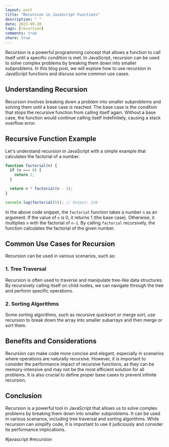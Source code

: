 ```yaml
---
layout: post
title: "Recursion in JavaScript Functions"
description: " "
date: 2023-09-20
tags: [recursion]
comments: true
share: true
---
```


Recursion is a powerful programming concept that allows a function to call itself until a specific condition is met. In JavaScript, recursion can be used to solve complex problems by breaking them down into smaller subproblems. In this blog post, we will explore how to use recursion in JavaScript functions and discuss some common use cases.

## Understanding Recursion

Recursion involves breaking down a problem into smaller subproblems and solving them until a base case is reached. The base case is the condition that stops the recursive function from calling itself again. Without a base case, the function would continue calling itself indefinitely, causing a stack overflow error.

## Recursive Function Example

Let's understand recursion in JavaScript with a simple example that calculates the factorial of a number.

```javascript
function factorial(n) {
  if (n === 0) {
    return 1;
  }

  return n * factorial(n - 1);
}

console.log(factorial(5)); // Output: 120
```

In the above code snippet, the `factorial` function takes a number `n` as an argument. If the value of `n` is 0, it returns 1 (the base case). Otherwise, it multiplies `n` with the factorial of `n-1`. By calling `factorial` recursively, the function calculates the factorial of the given number.

## Common Use Cases for Recursion

Recursion can be used in various scenarios, such as:

### 1. Tree Traversal

Recursion is often used to traverse and manipulate tree-like data structures. By recursively calling itself on child nodes, we can navigate through the tree and perform specific operations.

### 2. Sorting Algorithms

Some sorting algorithms, such as recursive quicksort or merge sort, use recursion to break down the array into smaller subarrays and then merge or sort them.

## Benefits and Considerations

Recursion can make code more concise and elegant, especially in scenarios where operations are naturally recursive. However, it is important to consider the performance impact of recursive functions, as they can be memory-intensive and may not be the most efficient solution for all problems. It is also crucial to define proper base cases to prevent infinite recursion.

## Conclusion

Recursion is a powerful tool in JavaScript that allows us to solve complex problems by breaking them down into smaller subproblems. It can be used in various scenarios, including tree traversal and sorting algorithms. While recursion can simplify code, it is important to use it judiciously and consider its performance implications.

#javascript #recursion